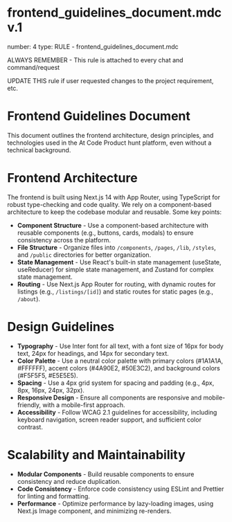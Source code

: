 # frontend_guidelines_document.mdc v.1

number: 4
type: RULE - frontend_guidelines_document.mdc

ALWAYS REMEMBER - This rule is attached to every chat and command/request

UPDATE THIS rule if user requested changes to the project requirement, etc.

# Frontend Guidelines Document

This document outlines the frontend architecture, design principles, and technologies used in the At Code Product hunt platform, even without a technical background.

# Frontend Architecture

The frontend is built using Next.js 14 with App Router, using TypeScript for robust type-checking and code quality. We rely on a component-based architecture to keep the codebase modular and reusable. Some key points:

- **Component Structure** - Use a component-based architecture with reusable components (e.g., buttons, cards, modals) to ensure consistency across the platform.
- **File Structure** - Organize files into `/components`, `/pages`, `/lib`, `/styles`, and `/public` directories for better organization.
- **State Management** - Use React's built-in state management (useState, useReducer) for simple state management, and Zustand for complex state management.
- **Routing** - Use Next.js App Router for routing, with dynamic routes for listings (e.g., `/listings/[id]`) and static routes for static pages (e.g., `/about`).

# Design Guidelines

- **Typography** - Use Inter font for all text, with a font size of 16px for body text, 24px for headings, and 14px for secondary text.
- **Color Palette** - Use a neutral color palette with primary colors (#1A1A1A, #FFFFFF), accent colors (#4A90E2, #50E3C2), and background colors (#F5F5F5, #E5E5E5).
- **Spacing** - Use a 4px grid system for spacing and padding (e.g., 4px, 8px, 16px, 24px, 32px).
- **Responsive Design** - Ensure all components are responsive and mobile-friendly, with a mobile-first approach.
- **Accessibility** - Follow WCAG 2.1 guidelines for accessibility, including keyboard navigation, screen reader support, and sufficient color contrast.

# Scalability and Maintainability

- **Modular Components** - Build reusable components to ensure consistency and reduce duplication.
- **Code Consistency** - Enforce code consistency using ESLint and Prettier for linting and formatting.
- **Performance** - Optimize performance by lazy-loading images, using Next.js Image component, and minimizing re-renders.